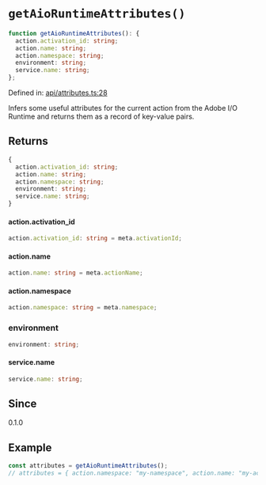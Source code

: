 # `getAioRuntimeAttributes()`

```ts
function getAioRuntimeAttributes(): {
  action.activation_id: string;
  action.name: string;
  action.namespace: string;
  environment: string;
  service.name: string;
};
```

Defined in: [api/attributes.ts:28](https://github.com/adobe/aio-lib-telemetry/blob/8f52cfa8868b711535e2b8726ef8da98982edbdf/source/api/attributes.ts#L28)

Infers some useful attributes for the current action from the Adobe I/O Runtime
and returns them as a record of key-value pairs.

## Returns

```ts
{
  action.activation_id: string;
  action.name: string;
  action.namespace: string;
  environment: string;
  service.name: string;
}
```

#### action.activation_id

```ts
action.activation_id: string = meta.activationId;
```

#### action.name

```ts
action.name: string = meta.actionName;
```

#### action.namespace

```ts
action.namespace: string = meta.namespace;
```

### environment

```ts
environment: string;
```

#### service.name

```ts
service.name: string;
```

## Since

0.1.0

## Example

```ts
const attributes = getAioRuntimeAttributes();
// attributes = { action.namespace: "my-namespace", action.name: "my-action", ... }
```
